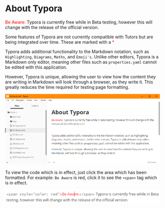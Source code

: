 # About Typora

<span style="color: red">Be Aware:</span> Typora is currently free while in Beta testing, however this will change with the release of the official version.

Some features of Typora are not currently compatible with Tutors but are being integrated over time. These are marked with a <span style="color: red">*</span>



Typora adds additional functionality to the Markdown notation, such as `Highlighting`, `Diagrams`, `Maths`, and `Emoji's`. Unlike other editors, Typora is a Markdown only editor, meaning other files such as `properties.yaml` cannot be edited with this application.

However, Typora is unique, allowing the user to view how the content they are writing in Markdown will look through a browser, as they write it. This greatly reduces the time required for testing page formatting. 

  ![](img/typor.png)



To view the code which is in effect, just click the area which has been formatted. For example: `Be Aware` is red, click it to see the `<span>` tag which is in effect.

  ![](img/spanexam.png)



